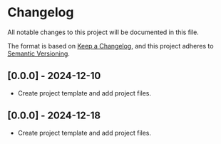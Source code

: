 # Changelog

All notable changes to this project will be documented in this file.

The format is based on [Keep a Changelog](https://keepachangelog.com/en/1.0.0/),
and this project adheres to [Semantic Versioning](https://semver.org/spec/v2.0.0.html).



## [0.0.0] - 2024-12-10
- Create project template and add project files.

## [0.0.0] - 2024-12-18
- Create project template and add project files.